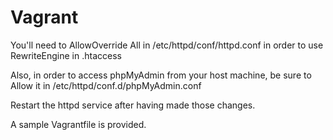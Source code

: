 # Vagrant

You'll need to AllowOverride All in /etc/httpd/conf/httpd.conf in order to use RewriteEngine in .htaccess

Also, in order to access phpMyAdmin from your host machine, be sure to Allow it in /etc/httpd/conf.d/phpMyAdmin.conf

Restart the httpd service after having made those changes.

A sample Vagrantfile is provided.
